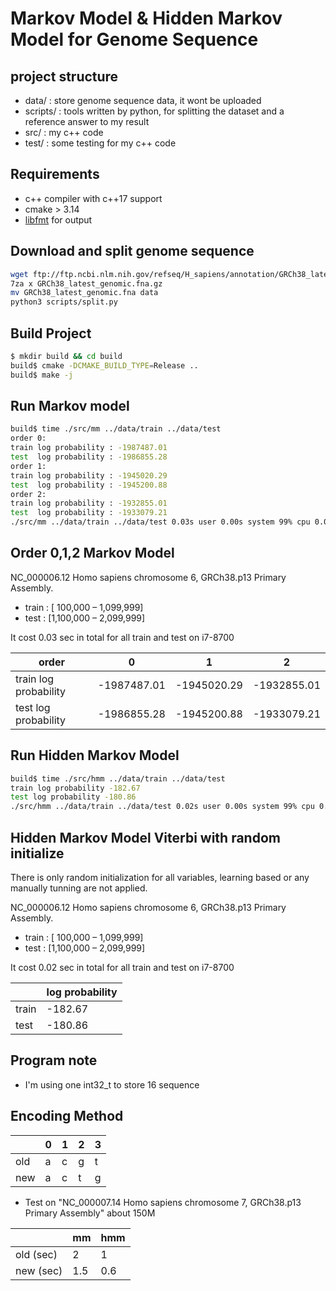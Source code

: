 # Markov Model & Hidden Markov Model for Genome Sequence
## project structure
* data/ : store genome sequence data, it wont be uploaded
* scripts/ : tools written by python, for splitting the dataset and a reference answer to my result
* src/ : my c++ code
* test/ : some testing for my c++ code

## Requirements
* c++ compiler with c++17 support
* cmake > 3.14
* [libfmt](https://github.com/fmtlib/fmtl) for output

## Download and split genome sequence
```bash
wget ftp://ftp.ncbi.nlm.nih.gov/refseq/H_sapiens/annotation/GRCh38_latest/refseq_identifiers/GRCh38_latest_genomic.fna.gz
7za x GRCh38_latest_genomic.fna.gz
mv GRCh38_latest_genomic.fna data
python3 scripts/split.py
```

## Build Project
```bash
$ mkdir build && cd build
build$ cmake -DCMAKE_BUILD_TYPE=Release ..
build$ make -j
```

## Run Markov model
```bash
build$ time ./src/mm ../data/train ../data/test
order 0:
train log probability : -1987487.01
test  log probability : -1986855.28
order 1:
train log probability : -1945020.29
test  log probability : -1945200.88
order 2:
train log probability : -1932855.01
test  log probability : -1933079.21
./src/mm ../data/train ../data/test 0.03s user 0.00s system 99% cpu 0.030 total
```

## Order 0,1,2 Markov Model
NC_000006.12 Homo sapiens chromosome 6, GRCh38.p13 Primary Assembly.
* train : [  100,000 – 1,099,999]
* test  : [1,100,000 – 2,099,999]

It cost 0.03 sec in total for all train and test on i7-8700

|                order |           0 |           1 |           2 |
|----------------------|-------------|-------------|-------------|
|train log probability | -1987487.01 | -1945020.29 | -1932855.01 |
|test  log probability | -1986855.28 | -1945200.88 | -1933079.21 |


## Run Hidden Markov Model
```bash
build$ time ./src/hmm ../data/train ../data/test
train log probability -182.67
test log probability -180.86
./src/hmm ../data/train ../data/test 0.02s user 0.00s system 99% cpu 0.021 total
```

## Hidden Markov Model Viterbi with random initialize
There is only random initialization for all variables, learning based or any manually tunning are not applied.

NC_000006.12 Homo sapiens chromosome 6, GRCh38.p13 Primary Assembly.
* train : [  100,000 – 1,099,999]
* test  : [1,100,000 – 2,099,999]

It cost 0.02 sec in total for all train and test on i7-8700

|       | log probability |
|-------|-----------------|
| train |         -182.67 |
| test  |         -180.86 |


## Program note
*  I'm using one int32_t to store 16 sequence

## Encoding Method
|   |0|1|2|3|
|---|-|-|-|-|
|old|a|c|g|t|
|new|a|c|t|g|

* Test on "NC_000007.14 Homo sapiens chromosome 7, GRCh38.p13 Primary Assembly" about 150M

|         | mm|hmm|
|---------|---|---|
|old (sec)|  2|  1|
|new (sec)|1.5|0.6|